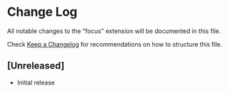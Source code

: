 # Change Log

All notable changes to the "focus" extension will be documented in this file.

Check [Keep a Changelog](http://keepachangelog.com/) for recommendations on how to structure this file.

## [Unreleased]

- Initial release
